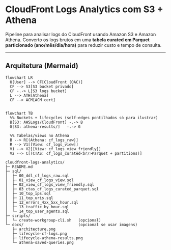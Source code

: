 # CloudFront Logs Analytics com S3 + Athena

Pipeline para analisar logs do CloudFront usando Amazon S3 e Amazon Athena.
Converto os logs brutos em uma **tabela curated em Parquet particionado (ano/mês/dia/hora)** para reduzir custo e tempo de consulta.

---

## Arquitetura (Mermaid)
```mermaid
flowchart LR
  U[User] --> CF[CloudFront (OAC)]
  CF --> S3[S3 bucket privado]
  CF -.-> L[S3 logs bucket]
  L --> ATH[Athena]
  CF --> ACM[ACM cert]


flowchart TB
  %% Buckets + lifecycles (self-edges pontilhados só para ilustrar)
  B[S3: AWSLogs/CloudFront] -.-> B
  G[S3: athena-results/]   -.-> G

  %% Tabelas/views no Athena
  B --> R[(Athena: cf_logs_raw)]
  R --> V1[[View: cf_logs_view]]
  V1 --> V2[[View: cf_logs_view_friendly]]
  V2 --> C[(CTAS: cf_logs_curated<br/>Parquet + partitions)]

cloudfront-logs-analytics/
├─ README.md
├─ sql/
│  ├─ 00_ddl_cf_logs_raw.sql
│  ├─ 01_view_cf_logs_view.sql
│  ├─ 02_view_cf_logs_view_friendly.sql
│  ├─ 03_ctas_cf_logs_curated_parquet.sql
│  ├─ 10_top_ips.sql
│  ├─ 11_top_uris.sql
│  ├─ 12_errors_4xx_5xx_hour.sql
│  ├─ 13_traffic_by_hour.sql
│  └─ 14_top_user_agents.sql
├─ scripts/
│  └─ create-workgroup-cli.sh   (opcional)
└─ docs/                        (opcional se usar imagens)
   ├─ architecture.png
   ├─ lifecycle-cf-logs.png
   ├─ lifecycle-athena-results.png
   └─ athena-saved-queries.png
